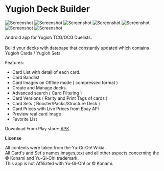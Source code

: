 # Yugioh Deck Builder
![Screenshot](screenshots/shn11.png)
![Screenshot](screenshots/sh12.png)
![Screenshot](screenshots/sh2.png)
![Screenshot](screenshots/sh3.png)
![Screenshot](screenshots/sh4.png)
![Screenshot](screenshots/sh6.png)
![Screenshot](screenshots/sh8.png)


Android app for Yugioh TCG/OCG Duelists. <br> <br>
Build your decks with database that constantly updated which contains Yugioh Cards / Yugioh Sets.

Features:
 - Card List with detail of each card.
 - Card Bandlist
 - Card Images on Offline mode ( compressed format )
 - Create and Manage decks.
 - Advanced search ( Card Filtering )
 - Card Versions ( Rarity and Print Tags of cards )
 - Card Sets ( Booster/Packs/Structure Deck )
 - Card Prices with Live Prices from Ebay API
 - Preview real card image
 - Favorite List
 
Download From Play store: [APK](https://play.google.com/store/apps/details?id=com.ygoproject.nawaf.yugiohdeckbuilder)<br>

<b>License</b> <br>

All contents were taken from the Yu-Gi-Oh! Wikia.<br>
All Card's and Set's names,images,text and all other aspects concerning the © Konami and Yu-Gi-Oh! trademark.<br>
This app is not Affiliated with Yu-Gi-Oh! or © Konami.
